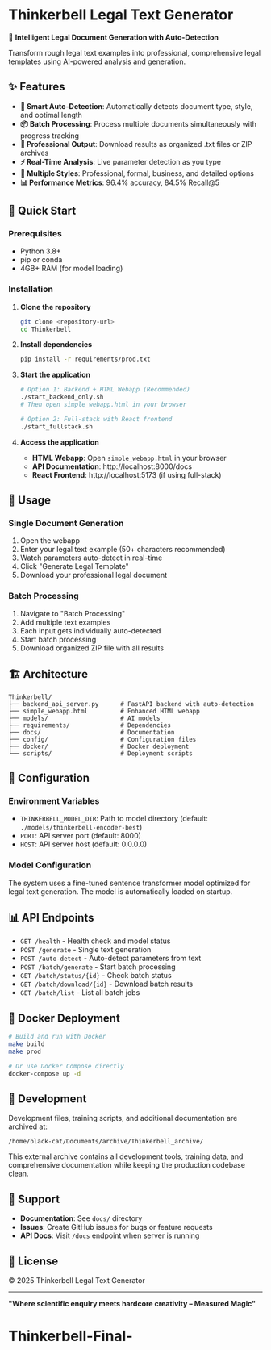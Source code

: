 # Thinkerbell Legal Text Generator

🤖 **Intelligent Legal Document Generation with Auto-Detection**

Transform rough legal text examples into professional, comprehensive legal templates using AI-powered analysis and generation.

## ✨ Features

- **🤖 Smart Auto-Detection**: Automatically detects document type, style, and optimal length
- **📦 Batch Processing**: Process multiple documents simultaneously with progress tracking
- **📄 Professional Output**: Download results as organized .txt files or ZIP archives
- **⚡ Real-Time Analysis**: Live parameter detection as you type
- **🎨 Multiple Styles**: Professional, formal, business, and detailed options
- **📊 Performance Metrics**: 96.4% accuracy, 84.5% Recall@5

## 🚀 Quick Start

### Prerequisites

- Python 3.8+
- pip or conda
- 4GB+ RAM (for model loading)

### Installation

1. **Clone the repository**
   ```bash
   git clone <repository-url>
   cd Thinkerbell
   ```

2. **Install dependencies**
   ```bash
   pip install -r requirements/prod.txt
   ```

3. **Start the application**
   ```bash
   # Option 1: Backend + HTML Webapp (Recommended)
   ./start_backend_only.sh
   # Then open simple_webapp.html in your browser
   
   # Option 2: Full-stack with React frontend
   ./start_fullstack.sh
   ```

4. **Access the application**
   - **HTML Webapp**: Open `simple_webapp.html` in your browser
   - **API Documentation**: http://localhost:8000/docs
   - **React Frontend**: http://localhost:5173 (if using full-stack)

## 📖 Usage

### Single Document Generation

1. Open the webapp
2. Enter your legal text example (50+ characters recommended)
3. Watch parameters auto-detect in real-time
4. Click "Generate Legal Template"
5. Download your professional legal document

### Batch Processing

1. Navigate to "Batch Processing"
2. Add multiple text examples
3. Each input gets individually auto-detected
4. Start batch processing
5. Download organized ZIP file with all results

## 🏗️ Architecture

```
Thinkerbell/
├── backend_api_server.py      # FastAPI backend with auto-detection
├── simple_webapp.html         # Enhanced HTML webapp
├── models/                    # AI models
├── requirements/              # Dependencies
├── docs/                      # Documentation
├── config/                    # Configuration files
├── docker/                    # Docker deployment
└── scripts/                   # Deployment scripts
```

## 🔧 Configuration

### Environment Variables

- `THINKERBELL_MODEL_DIR`: Path to model directory (default: `./models/thinkerbell-encoder-best`)
- `PORT`: API server port (default: 8000)
- `HOST`: API server host (default: 0.0.0.0)

### Model Configuration

The system uses a fine-tuned sentence transformer model optimized for legal text generation. The model is automatically loaded on startup.

## 📊 API Endpoints

- `GET /health` - Health check and model status
- `POST /generate` - Single text generation
- `POST /auto-detect` - Auto-detect parameters from text
- `POST /batch/generate` - Start batch processing
- `GET /batch/status/{id}` - Check batch status
- `GET /batch/download/{id}` - Download batch results
- `GET /batch/list` - List all batch jobs

## 🐳 Docker Deployment

```bash
# Build and run with Docker
make build
make prod

# Or use Docker Compose directly
docker-compose up -d
```

## 📝 Development

Development files, training scripts, and additional documentation are archived at:
```
/home/black-cat/Documents/archive/Thinkerbell_archive/
```

This external archive contains all development tools, training data, and comprehensive documentation while keeping the production codebase clean.

## 🤝 Support

- **Documentation**: See `docs/` directory
- **Issues**: Create GitHub issues for bugs or feature requests
- **API Docs**: Visit `/docs` endpoint when server is running

## 📄 License

© 2025 Thinkerbell Legal Text Generator

---

**"Where scientific enquiry meets hardcore creativity – Measured Magic"**
# Thinkerbell-Final-
